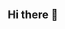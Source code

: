 ## Hi there 👋

<!--
**SalmaLilad/SalmaLilad** is a ✨ _special_ ✨ repository because its `README.md` (this file) appears on your GitHub profile.

Here are some ideas to get you started:


